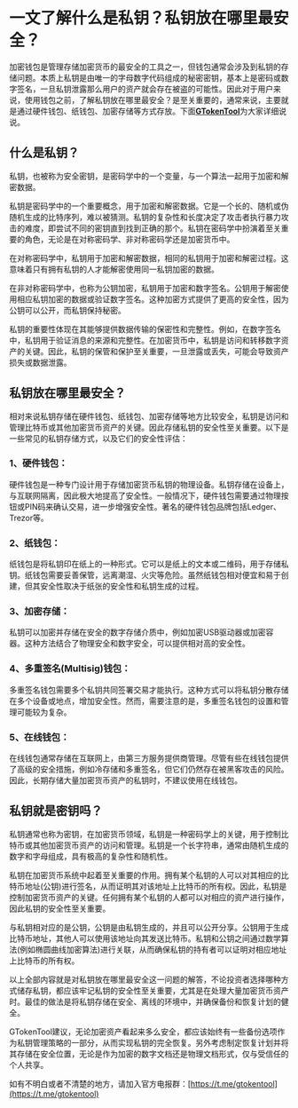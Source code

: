 # 一文了解什么是私钥？私钥放在哪里最安全？

加密钱包是管理存储加密货币的最安全的工具之一，但钱包通常会涉及到私钥的存储问题。本质上私钥是由唯一的字母数字代码组成的秘密密钥，基本上是密码或数字签名，一旦私钥泄露那么用户的资产就会存在被盗的可能性。因此对于用户来说，使用钱包之前，了解私钥放在哪里最安全？是至关重要的，通常来说，主要就是通过硬件钱包、纸钱包、加密存储等方式存放。下面[**GTokenTool**](https://www.gtokentool.com)为大家详细说说。

## 什么是私钥？

私钥，也被称为安全密钥，是密码学中的一个变量，与一个算法一起用于加密和解密数据。

私钥是密码学中的一个重要概念，用于加密和解密数据。它是一个长的、随机或伪随机生成的比特序列，难以被猜测。私钥的复杂性和长度决定了攻击者执行暴力攻击的难度，即尝试不同的密钥直到找到正确的那个。私钥在密码学中扮演着至关重要的角色，无论是在对称密码学、非对称密码学还是加密货币中。

在对称密码学中，私钥用于加密和解密数据，相同的私钥用于加密和解密过程。这意味着只有拥有私钥的人才能解密使用同一私钥加密的数据。

在非对称密码学中，也称为公钥加密，私钥用于加密和数字签名。公钥用于解密使用相应私钥加密的数据或验证数字签名。这种加密方式提供了更高的安全性，因为公钥可以公开，而私钥保持秘密。

私钥的重要性体现在其能够提供数据传输的保密性和完整性。例如，在数字签名中，私钥用于验证消息的来源和完整性。在加密货币中，私钥是访问和转移数字资产的关键。因此，私钥的保管和保护至关重要，一旦泄露或丢失，可能会导致资产损失或数据泄露。

## 私钥放在哪里最安全？

相对来说私钥存储在硬件钱包、纸钱包、加密存储等地方比较安全，私钥是访问和管理比特币或其他加密货币资产的关键。因此存储私钥的安全性至关重要。以下是一些常见的私钥存储方式，以及它们的安全性评估：

### 1、硬件钱包：

硬件钱包是一种专门设计用于存储加密货币私钥的物理设备。私钥存储在设备上，与互联网隔离，因此极大地提高了安全性。一般情况下，硬件钱包需要通过物理按钮或PIN码来确认交易，进一步增强安全性。著名的硬件钱包品牌包括Ledger、Trezor等。

### 2、纸钱包：

纸钱包是将私钥印在纸上的一种形式。它可以是纸上的文本或二维码，用于存储私钥。纸钱包需要妥善保管，远离潮湿、火灾等危险。虽然纸钱包相对便宜和易于创建，但其安全性取决于纸张的安全性和私钥生成的过程。

### 3、加密存储：

私钥可以加密并存储在安全的数字存储介质中，例如加密USB驱动器或加密容器。这种方法结合了物理安全和数字安全，可以提供相对高的安全性。

### 4、多重签名(Multisig)钱包：

多重签名钱包需要多个私钥共同签署交易才能执行。这种方式可以将私钥分散存储在多个设备或地点，增加安全性。然而，需要注意的是，多重签名钱包的设置和管理可能较为复杂。

### 5、在线钱包：

在线钱包通常存储在互联网上，由第三方服务提供商管理。尽管有些在线钱包提供了高级的安全措施，例如冷存储和多重签名，但它们仍然存在被黑客攻击的风险。因此，长期存储大量加密货币资产的私钥时，不建议使用在线钱包。

## 私钥就是密钥吗？

私钥通常也称为密钥，在加密货币领域，私钥是一种密码学上的关键，用于控制比特币或其他加密货币资产的访问和管理。私钥是一个长字符串，通常由随机生成的数字和字母组成，具有极高的复杂性和随机性。

私钥在加密货币系统中起着至关重要的作用。拥有某个私钥的人可以对其相应的比特币地址(公钥)进行签名，从而证明其对该地址上比特币的所有权。因此，私钥是控制加密货币资产的关键。任何拥有某个私钥的人都可以对相应的资产进行操作，因此私钥的安全性至关重要。

与私钥相对应的是公钥，公钥是由私钥生成的，并且可以公开分享。公钥用于生成比特币地址，其他人可以使用该地址向其发送比特币。私钥和公钥之间通过数学算法(例如椭圆曲线加密算法)进行关联，从而确保私钥的持有者可以证明对相应地址上比特币的所有权。

以上全部内容就是对私钥放在哪里最安全这一问题的解答，不论投资者选择哪种方式储存私钥，都应该牢记私钥的安全性至关重要，尤其是在处理大量加密货币资产时。最佳的做法是将私钥存储在安全、离线的环境中，并确保备份和恢复计划的健全。

GTokenTool建议，无论加密资产看起来多么安全，都应该始终有一些备份选项作为私钥管理策略的一部分，从而实现私钥的完全恢复。另外考虑制定恢复计划并将其存储在安全位置，无论是作为加密的数字文档还是物理文档形式，仅与受信任的个人共享。

如有不明白或者不清楚的地方，请加入官方电报群：[https://t.me/gtokentool](https://t.me/gtokentool)
